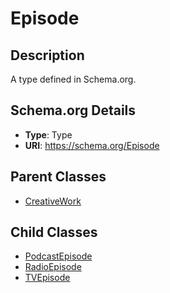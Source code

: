 # Episode

## Description
A type defined in Schema.org.

## Schema.org Details
- **Type**: Type
- **URI**: https://schema.org/Episode

## Parent Classes
- [CreativeWork](../CreativeWork.md)

## Child Classes
- [PodcastEpisode](PodcastEpisode/PodcastEpisode.md)
- [RadioEpisode](RadioEpisode/RadioEpisode.md)
- [TVEpisode](TVEpisode/TVEpisode.md)


